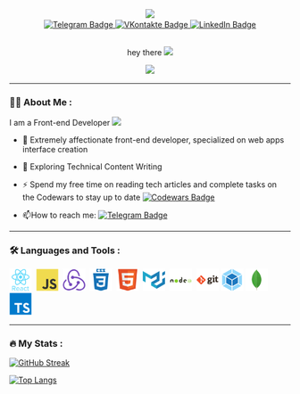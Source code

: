 <div id="header" align="center">
  <img src="https://media.giphy.com/media/2zeji2UedvZzvIZ45N/giphy.gif" width="150px"/>
  <div id="badges">
    <a href="https://t.me/TakoSushi">
      <img src="https://img.shields.io/badge/Telegram-blue?style=for-the-badge&logo=telegram&logoColor=white" alt="Telegram Badge"/>
    </a>
    <a href="https://vk.com/blackgeometry">
      <img src="https://img.shields.io/badge/VKontakte-blue?style=for-the-badge&logo=vk&logoColor=white" alt="VKontakte Badge"/>
    </a>
    <a href="https://www.linkedin.com/in/petr-kuzora/">
      <img src="https://img.shields.io/badge/LinkedIn-blue?style=for-the-badge&logo=linkedin&logoColor=white" alt="LinkedIn Badge"/>
    </a>
  </div>
  <img src="https://komarev.com/ghpvc/?username=your-github-takosushi&style=flat-square&color=blue" alt=""/>
  <p>
    hey there
    <img src="https://media.giphy.com/media/m0dmKBkncVETJv2h0S/giphy.gif" width="30px"/>
  </p>
</div>
<div align="center">
  <img src="https://media.giphy.com/media/v1.Y2lkPTc5MGI3NjExZG96a3JvN25kcmN4N3BqcHowamlwa3gzYXlwY29weTk5eWI5bG9pOCZlcD12MV9pbnRlcm5hbF9naWZfYnlfaWQmY3Q9Zw/QHE5gWI0QjqF2/giphy.gif" width="400px" heigth="200px"/>
</div>

---

### :woman_technologist: About Me :
I am a Front-end Developer <img src="https://media.giphy.com/media/WUlplcMpOCEmTGBtBW/giphy.gif" width="30">
- :telescope: Extremely affectionate front-end developer, specialized on web apps interface creation
- :seedling: Exploring Technical Content Writing

- :zap: Spend my free time on reading tech articles and complete tasks on the Codewars to stay up to date [![Codewars Badge](https://www.codewars.com/users/TakoSushi/badges/micro)](https://www.codewars.com/users/TakoSushi)

- :mailbox:How to reach me: [![Telegram Badge](https://img.shields.io/badge/-TakoSushi-blue?style=flat&logo=Telegram&logoColor=white)](https://t.me/TakoSushi)

---
  
### :hammer_and_wrench: Languages and Tools :
<div>
  <img src="https://github.com/devicons/devicon/blob/master/icons/react/react-original-wordmark.svg" title="React" alt="React" width="40" height="40"/>&nbsp;
  <img src="https://github.com/devicons/devicon/blob/master/icons/javascript/javascript-original.svg" title="JavaScript" alt="JavaScript" width="40" height="40"/>&nbsp;
  <img src="https://github.com/devicons/devicon/blob/master/icons/redux/redux-original.svg" title="Redux" alt="Redux " width="40" height="40"/>&nbsp;
  <img src="https://github.com/devicons/devicon/blob/master/icons/css3/css3-plain-wordmark.svg"  title="CSS3" alt="CSS" width="40" height="40"/>&nbsp;
  <img src="https://github.com/devicons/devicon/blob/master/icons/html5/html5-original.svg" title="HTML5" alt="HTML" width="40" height="40"/>&nbsp;
  <img src="https://github.com/devicons/devicon/blob/master/icons/materialui/materialui-original.svg" title="Material UI" alt="Material UI" width="40" height="40"/>&nbsp;
  <img src="https://github.com/devicons/devicon/blob/master/icons/nodejs/nodejs-original-wordmark.svg" title="NodeJS" alt="NodeJS" width="40" height="40"/>&nbsp;
  <img src="https://github.com/devicons/devicon/blob/master/icons/git/git-original-wordmark.svg" title="Git" **alt="Git" width="40" height="40"/>
  <img src="https://github.com/devicons/devicon/blob/master/icons/webpack/webpack-original.svg" title="Webpack" **alt="Webpack" width="40" height="40"/>
  <img src="https://github.com/devicons/devicon/blob/master/icons/mongodb/mongodb-original.svg" title="MongoDB" **alt="MongoDB" width="40" height="40"/>
  <img src="https://github.com/devicons/devicon/blob/master/icons/typescript/typescript-original.svg" title="TypeScript" **alt="TypeScript" width="40" height="40"/>
</div>

---

### :fire: My Stats :
[![GitHub Streak](http://github-readme-streak-stats.herokuapp.com?user=takosushi&theme=tokyonight&hide_border=true&border_radius=15&date_format=j%20M%5B%20Y%5D)](https://git.io/streak-stats)

[![Top Langs](https://github-readme-stats.vercel.app/api/top-langs/?username=takosushi&layout=compact&theme=vision-friendly-dark)](https://github.com/anuraghazra/github-readme-stats)
